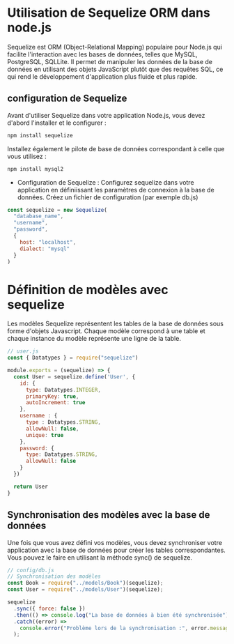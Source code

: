 # Utilisation de Sequelize ORM dans node.js

Sequelize est ORM (Object-Relational Mapping) populaire pour Node.js qui facilite l'interaction avec les bases de données, telles que MySQL, PostgreSQL, SQLLite. Il permet de manipuler les données de la base de données en utilisant des objets JavaScript plutôt que des requêtes SQL, ce qui rend le développement d'application plus fluide et plus rapide.

## configuration de Sequelize

Avant d'utiliser Sequelize dans votre application Node.js, vous devez d'abord l'installer et le configurer :

```bash
npm install sequelize
```

Installez également le pilote de base de données correspondant à celle que vous utilisez :

```bash
npm install mysql2
```

- Configuration de Sequelize : Configurez sequelize dans votre application en définiissant les paramètres de connexion à la base de données. Créez un fichier de configuration (par exemple db.js)

```javascript
const sequelize = new Sequelize(
  "database_name",
  "username",
  "password",
  {
    host: "localhost",
    dialect: "mysql"
  }
)
```

# Définition de modèles avec sequelize

Les modèles Sequelize représentent les tables de la base de données sous forme d'objets Javascript. Chaque modèle correspond à une table et chaque instance du modèle représente une ligne de la table.

```javascript
// user.js
const { Datatypes } = require("sequelize")

module.exports = (sequelize) => {
  const User = sequelize.define('User', {
    id: {
      type: Datatypes.INTEGER,
      primaryKey: true,
      autoIncrement: true
    },
    username : {
      type : Datatypes.STRING,
      allowNull: false,
      unique: true
    },
    password: {
      type: Datatypes.STRING,
      allowNull: false
    }
  })

  return User
}

```

## Synchronisation des modèles avec la base de données

Une fois que vous avez défini vos modèles, vous devez synchroniser votre application avec la base de données pour créer les tables correspondantes. Vous pouvez le faire en utilisant la méthode sync() de sequelize.

```javascript
// config/db.js
// Synchronisation des modèles
const Book = require("../models/Book")(sequelize);
const User = require("../models/User")(sequelize);

sequelize
  .sync({ force: false })
  .then(() => console.log("La base de données à bien été synchronisée"))
  .catch((error) =>
    console.error("Problème lors de la synchronisation :", error.message)
  );
```